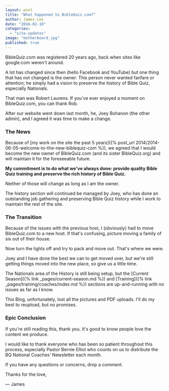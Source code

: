 ```yaml
---
layout: post
title: "What happened to BibleQuiz.com?"
author: James Lex
date: "2016-02-18"
categories: 
  - "site-updates"
image: "motherboard.jpg"
published: true
---
```


BibleQuiz.com was registered 20 years ago, back when sites like google.com weren't around.

A lot has changed since then (hello Facebook and YouTube) but one thing that has not changed is the owner. This person never wanted fanfare or attention; he simply had a vision to preserve the history of Bible Quiz, especially Nationals.

That man was Robert Laurens. If you've ever enjoyed a moment on BibleQuiz.com, you can thank Rob.

After our website went down last month, he, Joey Bohanon (the other admin), and I agreed it was time to make a change.

### The News
Because of [my work on the site the past 5 years]({% post_url 2014/2014-06-05-welcome-to-the-new-biblequiz-com %}), we agreed that I would become the new owner of BibleQuiz.com (and its sister BibleQuiz.org) and will maintain it for the foreseeable future.

**My commitment is to do what we've always done: provide quality Bible Quiz training and preserve the rich history of Bible Quiz.**

Neither of those will change as long as I am the owner.

The history section will continued be managed by Joey, who has done an outstanding job gathering and preserving Bible Quiz history while I work to maintain the rest of the site.

### The Transition
Because of the issues with the previous host, I (obviously) had to move BibleQuiz.com to a new host. If that's confusing, picture moving a family of six out of their house.

Now turn the lights off and try to pack and move out. That's where we were.

Joey and I have done the best we can to get moved over, but we're still getting things moved into the new place, so give us a little time.

The Nationals area of the History is still being setup, but the [Current Season]({% link _pages/current-season.md %}) and [Training]({% link _pages/training/coaches/index.md %}) sections are up-and-running with no issues as far as I know.

This Blog, unfortunately, lost all the pictures and PDF uploads. I'll do my best to reupload, but no promises.

### Epic Conclusion
If you're still reading this, thank you. It's good to know people love the content we produce.

I would like to thank everyone who has been so patient throughout this process, especially Pastor Bernie Elliot who counts on us to distribute the BQ National Coaches' Newsletter each month.

If you have any questions or concerns, drop a comment.

Thanks for the love,

— James
